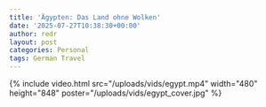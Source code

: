 ```yaml
---
title: 'Ägypten: Das Land ohne Wolken'
date: '2025-07-27T10:38:30+00:00'
author: redr
layout: post
categories: Personal
tags: German Travel
---
```


{% include video.html 
   src="/uploads/vids/egypt.mp4" 
   width="480" 
   height="848" 
   poster="/uploads/vids/egypt_cover.jpg" %}
